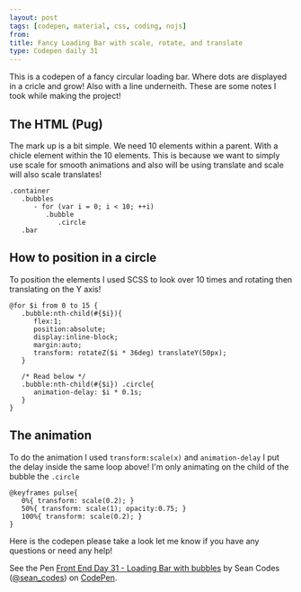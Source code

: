 ```yaml
---
layout: post
tags: [codepen, material, css, coding, nojs]
from: 
title: Fancy Loading Bar with scale, rotate, and translate
type: Codepen daily 31
---
```


This is a codepen of a fancy circular loading bar. Where dots are displayed in a cricle and grow! Also with a line underneith. These are some notes I took while making the project!

## The HTML (Pug)
The mark up is a bit simple. We need 10 elements within a parent. With a chicle element within the 10 elements. This is because we want to simply use scale for smooth animations and also will be using translate and scale will also scale translates!

    .container
       .bubbles
          - for (var i = 0; i < 10; ++i)
             .bubble
                .circle
       .bar


## How to position in a circle
To position the elements I used SCSS to look over 10 times and rotating then translating on the Y axis!

    @for $i from 0 to 15 {
       .bubble:nth-child(#{$i}){
          flex:1;
          position:absolute;
          display:inline-block;
          margin:auto;
          transform: rotateZ($i * 36deg) translateY(50px);
       }
       
       /* Read below */
       .bubble:nth-child(#{$i}) .circle{
          animation-delay: $i * 0.1s; 
       }
    }

## The animation
To do the animation I used `transform:scale(x)` and `animation-delay` I put the delay inside the same loop above! I'm only animating on the child of the bubble the `.circle`

    @keyframes pulse{
       0%{ transform: scale(0.2); }
       50%{ transform: scale(1); opacity:0.75; }
       100%{ transform: scale(0.2); }
    }

Here is the codepen please take a look let me know if you have any questions or need any help!

<p data-height="350" data-theme-id="dark" data-slug-hash="RKzNWj" data-default-tab="css,result" data-user="sean_codes" data-embed-version="2" data-pen-title="Front End Day 31 - Loading Bar with bubbles" class="codepen">See the Pen <a href="http://codepen.io/sean_codes/pen/RKzNWj/">Front End Day 31 - Loading Bar with bubbles</a> by Sean Codes (<a href="http://codepen.io/sean_codes">@sean_codes</a>) on <a href="http://codepen.io">CodePen</a>.</p>
<script async src="https://production-assets.codepen.io/assets/embed/ei.js"></script>
